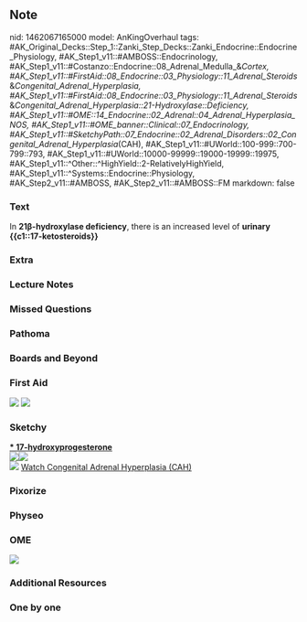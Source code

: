 ## Note
nid: 1462067165000
model: AnKingOverhaul
tags: #AK_Original_Decks::Step_1::Zanki_Step_Decks::Zanki_Endocrine::Endocrine_Physiology, #AK_Step1_v11::#AMBOSS::Endocrinology, #AK_Step1_v11::#Costanzo::Endocrine::08_Adrenal_Medulla_&_Cortex, #AK_Step1_v11::#FirstAid::08_Endocrine::03_Physiology::11_Adrenal_Steroids_&_Congenital_Adrenal_Hyperplasia, #AK_Step1_v11::#FirstAid::08_Endocrine::03_Physiology::11_Adrenal_Steroids_&_Congenital_Adrenal_Hyperplasia::21-Hydroxylase::Deficiency, #AK_Step1_v11::#OME::14_Endocrine::02_Adrenal::04_Adrenal_Hyperplasia_NOS, #AK_Step1_v11::#OME_banner::Clinical::07_Endocrinology, #AK_Step1_v11::#SketchyPath::07_Endocrine::02_Adrenal_Disorders::02_Congenital_Adrenal_Hyperplasia_(CAH), #AK_Step1_v11::#UWorld::100-999::700-799::793, #AK_Step1_v11::#UWorld::10000-99999::19000-19999::19975, #AK_Step1_v11::^Other::^HighYield::2-RelativelyHighYield, #AK_Step1_v11::^Systems::Endocrine::Physiology, #AK_Step2_v11::#AMBOSS, #AK_Step2_v11::#AMBOSS::FM
markdown: false

### Text
<div>
  In <b>21β-hydroxylase deficiency</b>, there is an increased level
  of <b>urinary {{c1::17-ketosteroids}}</b>
</div>

### Extra


### Lecture Notes


### Missed Questions


### Pathoma


### Boards and Beyond


### First Aid
<img src="tmp4WoJeC.png"> <img src="tmplR4nMJ.png">

### Sketchy
<div>
  <b><u>* 17-hydroxyprogesterone</u></b>
</div>
<div><img src=
"CAH%20-%2021%20&%2011%20hydroxylase%20def%20-%2017%20hydroxyprogesterone%20builds%20up_1566160514431.jpg"><img src="ZR)%20DHEA,%20androstenedione%20-%2017%20ketosteroids_1566160514431.jpg"></div><img src="ZZoverall%20picture_1566160514431.JPG">
<a href=
"https://dashboard.sketchy.com/study/medical/courses/medical-pathophysiology/units/medical-pathophysiology-endocrine/videos/medical-pathophysiology-endocrine-adrenal-disorders-congenital-adrenal-hyperplasia-cah?utm_source=anki&utm_medium=partnership&utm_campaign=february_update&utm_content=medical">
Watch Congenital Adrenal Hyperplasia (CAH)</a>

### Pixorize


### Physeo


### OME
<div class="ome-widget">
  <a href=
  "https://onlinemeded.org/spa/endocrinology?ref=anki"><img src=
  "_OME_AnkiFlashcards_Topic_1.png"></a>
</div>

### Additional Resources


### One by one

